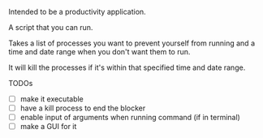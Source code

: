 Intended to be a productivity application.

A script that you can run.

Takes a list of processes you want to prevent yourself from running and a time and date range when you don't want them to run.

It will kill the processes if it's within that specified time and date range.

TODOs

- [ ] make it executable
- [ ] have a kill process to end the blocker
- [ ] enable input of arguments when running command (if in terminal)
- [ ] make a GUI for it
